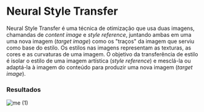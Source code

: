 # Neural Style Transfer

Neural Style Transfer é uma técnica de otimização que usa duas imagens, chamandas de *content image* e *style reference*, juntando ambas em uma uma nova imagem (*target image*) como os "traços" da imagem que serviu como base do estilo.
Os estilos nas imagens representam as texturas, as cores e as curvaturas de uma imagem. O objetivo da transferência de estilo é isolar o estilo de uma imagem artística (*style reference*) e mesclá-la ou adaptá-la à imagem do conteúdo para produzir uma nova imagem (*target image*).


### Resultados
![me (1)](https://user-images.githubusercontent.com/5797933/99441604-decd6280-28f6-11eb-9ba1-1e167bfaca96.jpg)
